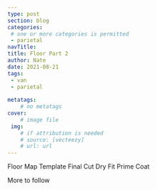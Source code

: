 ```yaml
---
type: post
section: blog
categories: 
 # one or more categories is permitted
 - parietal
navTitle: 
title: Floor Part 2
author: Nate
date: 2021-08-21
tags:
 - van
 - parietal
 
metatags:
	# no metatags
cover: 
	# image file
 img: 
	# if attribution is needed
	# source: [vecteezy]
	# url: url
---
```


Floor Map
Template
Final Cut
Dry Fit
Prime Coat

More to follow